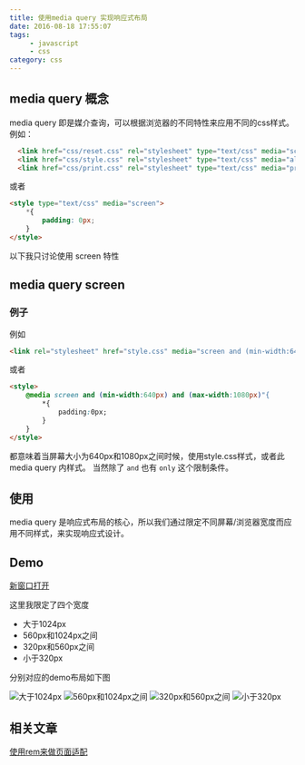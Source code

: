 ```yaml
---
title: 使用media query 实现响应式布局
date: 2016-08-18 17:55:07
tags: 
	 - javascript
	 - css
category: css	 
---
```


## media query 概念

media query 即是媒介查询，可以根据浏览器的不同特性来应用不同的css样式。
例如：

```html
  <link href="css/reset.css" rel="stylesheet" type="text/css" media="screen" />
  <link href="css/style.css" rel="stylesheet" type="text/css" media="all" />
  <link href="css/print.css" rel="stylesheet" type="text/css" media="print" />
```
或者

```html
<style type="text/css" media="screen">
	*{
		padding: 0px;
	}
</style>
```

以下我只讨论使用 screen 特性

## media query screen

### 例子

例如

```html
<link rel="stylesheet" href="style.css" media="screen and (min-width:640px) and (max-width:1080px)">
```

或者

<!-- more -->

```html
<style>
	@media screen and (min-width:640px) and (max-width:1080px)"{
		*{
			padding:0px;
		}
	}
</style>
```

都意味着当屏幕大小为640px和1080px之间时候，使用style.css样式，或者此media query 内样式。
当然除了 `and` 也有 `only` 这个限制条件。

## 使用

media query 是响应式布局的核心，所以我们通过限定不同屏幕/浏览器宽度而应用不同样式，来实现响应式设计。

## Demo

<a href="/show/mediaquery.html" target="_Blank">新窗口打开</a>

这里我限定了四个宽度

* 大于1024px
* 560px和1024px之间
* 320px和560px之间
* 小于320px

分别对应的demo布局如下图

![大于1024px](/images/mq1.png)
![560px和1024px之间](/images/mq2.png)
![320px和560px之间](/images/mq3.png)
![小于320px](/images/mq4.png)

## 相关文章

<a href="http://garychang.cn/2016/08/16/8/" target="_Blank">使用rem来做页面适配</a>